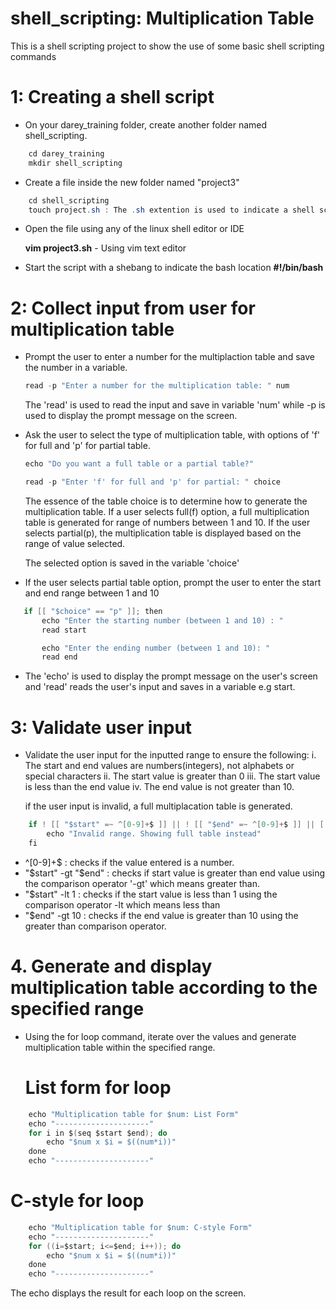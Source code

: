# shell_scripting: Multiplication Table 
This is a shell scripting project to show the use of some basic shell scripting commands

# 1: Creating a shell script
- On your darey_training folder, create another folder named shell_scripting.

```java
    cd darey_training
    mkdir shell_scripting
```

- Create a file inside the new folder named "project3"

```java
    cd shell_scripting
    touch project.sh : The .sh extention is used to indicate a shell script.
```

- Open the file using any of the linux shell editor or IDE

    **vim project3.sh** - Using vim text editor

- Start the script with a shebang to indicate the bash location
    **#!/bin/bash**

# 2: Collect input from user for multiplication table
- Prompt the user to enter a number for the multiplaction table and save the number in a variable.

    ```java
    read -p "Enter a number for the multiplication table: " num
    ``` 
    The 'read' is used to read the input and save in variable 'num' while -p is used to display the prompt message on the screen.

- Ask the user to select the type of multiplication table, with options of 'f' for full and 'p' for partial table.


    ```java
    echo "Do you want a full table or a partial table?"
    ```
    ```java
    read -p "Enter 'f' for full and 'p' for partial: " choice
    ```


    The essence of the table choice is to determine how to generate the multiplication table. If a user selects full(f) option, a full multiplication table is generated for range of numbers between 1 and 10. If the user selects partial(p), the multiplication table is displayed based on the range of value selected.

    The selected option is saved in the variable 'choice'

- If the user selects partial table option, prompt the user to enter the start and end range between 1 and 10


 ```java
    if [[ "$choice" == "p" ]]; then
        echo "Enter the starting number (between 1 and 10) : "
		read start

	    echo "Enter the ending number (between 1 and 10): "
	    read end
 ```


- The 'echo' is used to display the prompt message on the user's screen and 'read' reads the user's input and saves in a variable e.g start.

# 3: Validate user input
- Validate the user input for the inputted range to ensure the following:
    i. The start and end values are numbers(integers), not alphabets or special characters
    ii. The start value is greater than 0
    iii. The start value is less than the end value
    iv. The end value is not greater than 10.

    if the user input is invalid, a full multiplacation table is generated.

```java
    if ! [[ "$start" =~ ^[0-9]+$ ]] || ! [[ "$end" =~ ^[0-9]+$ ]] || [[ "$start" -gt "$end" ]] || [[ "$start" -lt 1 ]] || [[ "$end" -gt 10 ]]; then
		echo "Invalid range. Showing full table instead"
	fi
```


- ^[0-9]+$ : checks if the value entered is a number.
- "$start" -gt "$end" : checks if start value is greater than end value using the comparison operator '-gt' which means greater than.
- "$start" -lt 1 : checks if the start value is less than 1 using the comparison operator -lt which means less than
- "$end" -gt 10 : checks if the end value is greater than 10 using the greater than comparison operator.

# 4. Generate and display multiplication table according to the specified range
- Using the for loop command, iterate over the values and generate multiplication table within the specified range.

    # List form for loop 
```java
    echo "Multiplication table for $num: List Form"
    echo "---------------------"
    for i in $(seq $start $end); do
        echo "$num x $i = $((num*i))"
    done
    echo "---------------------"
```


# C-style for loop
```java
    echo "Multiplication table for $num: C-style Form"
    echo "---------------------"
    for ((i=$start; i<=$end; i++)); do
        echo "$num x $i = $((num*i))"
    done
    echo "---------------------"
```


The echo displays the result for each loop on the screen.




